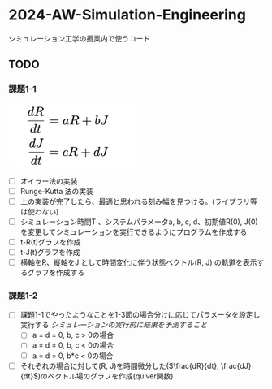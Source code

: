 # 2024-AW-Simulation-Engineering
シミュレーション工学の授業内で使うコード

## TODO

### 課題1-1
![alt text](image.png)
- [ ] オイラー法の実装 
- [ ] Runge-Kutta 法の実装
- [ ] 上の実装が完了したら、最適と思われる刻み幅を見つける。(ライブラリ等は使わない)
- [ ] シミュレーション時間T 、システムパラメータa, b, c, d、初期値R(0), J(0) を変更してシミュレーションを実行できるようにプログラムを作成する
- [ ] t-R(t)グラフを作成
- [ ] t-J(t)グラフを作成
- [ ] 横軸をR、縦軸をJ として時間変化に伴う状態ベクトル(R, J) の軌道を表示するグラフを作成する 

### 課題1-2
- [ ] 課題1-1でやったようなことを1-3節の場合分けに応じてパラメータを設定し実行する
*シミュレーションの実行前に結果を予測すること*
    - [ ] a = d = 0, b, c > 0の場合
    - [ ] a = d = 0, b, c < 0の場合
    - [ ] a = d = 0, b*c < 0の場合
- [ ] それぞれの場合に対して(R, J)を時間微分した($\frac{dR}{dt}, \frac{dJ}{dt}$)のベクトル場のグラフを作成(quiver関数)